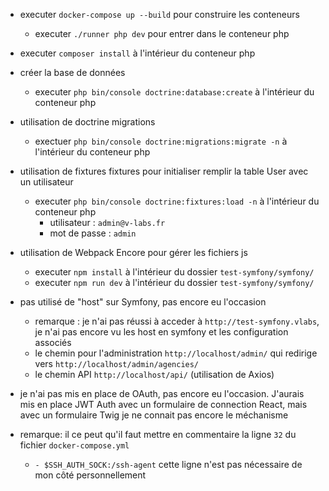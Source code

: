 - executer `docker-compose up --build` pour construire les conteneurs
    + executer `./runner php dev` pour entrer dans le conteneur php

- executer `composer install` à l'intérieur du conteneur php

- créer la base de données
    + executer `php bin/console doctrine:database:create` à l'intérieur du conteneur php


- utilisation de doctrine migrations
    + exectuer `php bin/console doctrine:migrations:migrate -n` à l'intérieur du conteneur php


- utilisation de fixtures fixtures pour initialiser remplir la table User avec un utilisateur
    + executer `php bin/console doctrine:fixtures:load -n` à l'intérieur du conteneur php
        * utilisateur : `admin@v-labs.fr`
        * mot de passe : `admin`


- utilisation de Webpack Encore pour gérer les fichiers js
    + executer `npm install` à l'intérieur du dossier `test-symfony/symfony/`
    + executer `npm run dev` à l'intérieur du dossier `test-symfony/symfony/`


- pas utilisé de "host" sur Symfony, pas encore eu l'occasion
    + remarque : je n'ai pas réussi à acceder à `http://test-symfony.vlabs`, je n'ai pas encore vu les host en symfony et les configuration associés
    + le chemin pour l'administration `http://localhost/admin/` qui redirige vers `http://localhost/admin/agencies/`
    + le chemin API `http://localhost/api/` (utilisation de Axios)
- je n'ai pas mis en place de OAuth, pas encore eu l'occasion. J'aurais mis en place JWT Auth avec un formulaire de connection React, mais avec un formulaire Twig je ne connait pas encore le méchanisme

- remarque: il ce peut qu'il faut mettre en commentaire la ligne `32` du fichier `docker-compose.yml`
    + `- $SSH_AUTH_SOCK:/ssh-agent` cette ligne n'est pas nécessaire de mon côté personnellement
